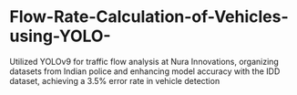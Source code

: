 # Flow-Rate-Calculation-of-Vehicles-using-YOLO-
Utilized YOLOv9 for traffic flow analysis at Nura Innovations, organizing datasets from Indian police and enhancing model accuracy with the IDD dataset, achieving a 3.5% error rate in vehicle detection
